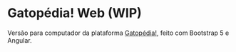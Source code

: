 # Gatopédia! Web (WIP)

Versão para computador da plataforma [Gatopédia!](https://github.com/oculosdanilo/gatopedia), feito com Bootstrap 5 e Angular.
